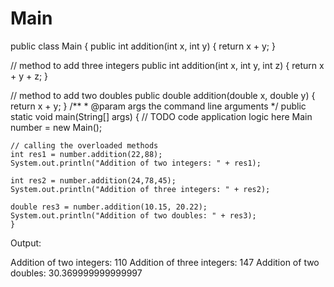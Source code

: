 # Main
public class Main {
public int addition(int x, int y) {
    return x + y;
  }

  // method to add three integers
  public int addition(int x, int y, int z) {
    return x + y + z;
  }

  // method to add two doubles
  public double addition(double x, double y) {
    return x + y;
  }
    /**
     * @param args the command line arguments
     */
    public static void main(String[] args) {
        // TODO code application logic here
         Main number = new Main();

    // calling the overloaded methods
    int res1 = number.addition(22,88);
    System.out.println("Addition of two integers: " + res1);

    int res2 = number.addition(24,78,45);
    System.out.println("Addition of three integers: " + res2);

    double res3 = number.addition(10.15, 20.22);
    System.out.println("Addition of two doubles: " + res3);
    }

Output:

Addition of two integers: 110
Addition of three integers: 147
Addition of two doubles: 30.369999999999997

